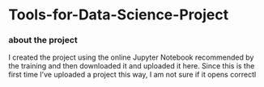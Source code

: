 # Tools-for-Data-Science-Project
### about the project
I created the project using the online Jupyter Notebook recommended by the training and then downloaded it and uploaded it here. Since this is the first time I’ve uploaded a project this way, I am not sure if it opens correctl

